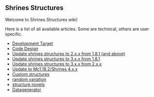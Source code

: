 ## Shrines Structures

Welcome to Shrines Structures wiki!

Here is a list of all available articles. Some are technical, others are user specific.

- [Development Target](devs/DevelopmentTarget.md)
- [Code Design](devs/WorkingDesign.md)
- [Update shrines structures to 2.x.x from 1.8.1 (and above)](users/UpdateTo2.0.0From1.8.1.md)
- [Update shrines structures to 3.x.x from 1.8.1](users/UpdateTo3.x.xFrom1.8.1.md)
- [Update shrines structures to 3.x.x from 2.x.x](users/UpdateTo3.x.xFrom2.x.x.md)
- [Update to Mc1.18.2/Shrines 4.x.x](users/updateTo4.x.x.md)
- [Custom structures](custom_structures.md)
- [random variation](random_variation.md)
- [structure novels](structure_novels.md)
- [Datagenerator](devs/datagenerator.md)